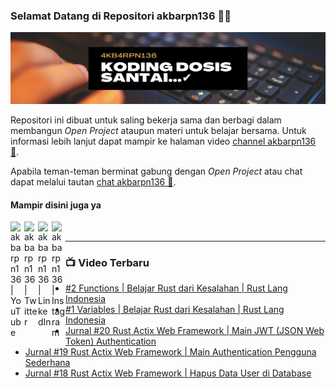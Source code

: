 ### Selamat Datang di Repositori akbarpn136 🙏🏻

![akbarpn136](4kb4rpn136.png)

Repositori ini dibuat untuk saling bekerja sama dan berbagi dalam membangun _Open Project_ ataupun materi untuk belajar 
bersama. Untuk informasi lebih lanjut dapat mampir ke halaman video 
[channel akbarpn136 🎥](https://youtube.com/user/akbarpn136).

Apabila teman-teman berminat gabung dengan _Open Project_ atau chat dapat melalui tautan 
[chat akbarpn136 💬](https://discord.gg/7dTG9sg).

#### Mampir disini juga ya
[<img align="left" alt="akbarpn136 | YouTube" width="22px" src="https://cdn.jsdelivr.net/npm/simple-icons@v3/icons/youtube.svg" />][youtube]
[<img align="left" alt="akbarpn136 | Twitter" width="22px" src="https://cdn.jsdelivr.net/npm/simple-icons@v3/icons/twitter.svg" />][twitter]
[<img align="left" alt="akbarpn136 | LinkedIn" width="22px" src="https://cdn.jsdelivr.net/npm/simple-icons@v3/icons/linkedin.svg" />][linkedin]
[<img align="left" alt="akbarpn136 | Instagram" width="22px" src="https://cdn.jsdelivr.net/npm/simple-icons@v3/icons/instagram.svg" />][instagram]

[twitter]: https://twitter.com/akbarpn136
[youtube]: https://www.youtube.com/user/akbarpn136
[instagram]: https://instagram.com/akbarpn136
[linkedin]: https://www.linkedin.com/in/arizal-akbar-zikri-63461458/

<br />

---

### 📺 Video Terbaru
<!-- YOUTUBE:START -->
- [#2 Functions | Belajar Rust dari Kesalahan | Rust Lang Indonesia](https://www.youtube.com/watch?v=2Cc3lzm02C0)
- [#1 Variables | Belajar Rust dari Kesalahan | Rust Lang Indonesia](https://www.youtube.com/watch?v=wLqpouGJ53o)
- [Jurnal #20 Rust Actix Web Framework | Main JWT (JSON Web Token) Authentication](https://www.youtube.com/watch?v=qmh3ks-LI88)
- [Jurnal #19 Rust Actix Web Framework | Main Authentication Pengguna Sederhana](https://www.youtube.com/watch?v=2K8Fg6pss84)
- [Jurnal #18 Rust Actix Web Framework | Hapus Data User di Database](https://www.youtube.com/watch?v=ByP54dEmcdo)
<!-- YOUTUBE:END -->

